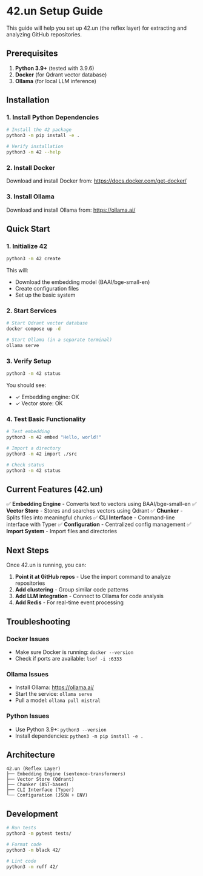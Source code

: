 # 42.un Setup Guide

This guide will help you set up 42.un (the reflex layer) for extracting and analyzing GitHub repositories.

## Prerequisites

1. **Python 3.9+** (tested with 3.9.6)
2. **Docker** (for Qdrant vector database)
3. **Ollama** (for local LLM inference)

## Installation

### 1. Install Python Dependencies

```bash
# Install the 42 package
python3 -m pip install -e .

# Verify installation
python3 -m 42 --help
```

### 2. Install Docker

Download and install Docker from: https://docs.docker.com/get-docker/

### 3. Install Ollama

Download and install Ollama from: https://ollama.ai/

## Quick Start

### 1. Initialize 42

```bash
python3 -m 42 create
```

This will:
- Download the embedding model (BAAI/bge-small-en)
- Create configuration files
- Set up the basic system

### 2. Start Services

```bash
# Start Qdrant vector database
docker compose up -d

# Start Ollama (in a separate terminal)
ollama serve
```

### 3. Verify Setup

```bash
python3 -m 42 status
```

You should see:
- ✓ Embedding engine: OK
- ✓ Vector store: OK

### 4. Test Basic Functionality

```bash
# Test embedding
python3 -m 42 embed "Hello, world!"

# Import a directory
python3 -m 42 import ./src

# Check status
python3 -m 42 status
```

## Current Features (42.un)

✅ **Embedding Engine** - Converts text to vectors using BAAI/bge-small-en
✅ **Vector Store** - Stores and searches vectors using Qdrant
✅ **Chunker** - Splits files into meaningful chunks
✅ **CLI Interface** - Command-line interface with Typer
✅ **Configuration** - Centralized config management
✅ **Import System** - Import files and directories

## Next Steps

Once 42.un is running, you can:

1. **Point it at GitHub repos** - Use the import command to analyze repositories
2. **Add clustering** - Group similar code patterns
3. **Add LLM integration** - Connect to Ollama for code analysis
4. **Add Redis** - For real-time event processing

## Troubleshooting

### Docker Issues
- Make sure Docker is running: `docker --version`
- Check if ports are available: `lsof -i :6333`

### Ollama Issues
- Install Ollama: https://ollama.ai/
- Start the service: `ollama serve`
- Pull a model: `ollama pull mistral`

### Python Issues
- Use Python 3.9+: `python3 --version`
- Install dependencies: `python3 -m pip install -e .`

## Architecture

```
42.un (Reflex Layer)
├── Embedding Engine (sentence-transformers)
├── Vector Store (Qdrant)
├── Chunker (AST-based)
├── CLI Interface (Typer)
└── Configuration (JSON + ENV)
```

## Development

```bash
# Run tests
python3 -m pytest tests/

# Format code
python3 -m black 42/

# Lint code
python3 -m ruff 42/
``` 